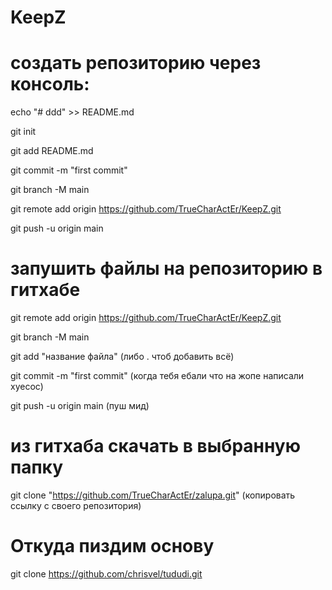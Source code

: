 # KeepZ
# создать репозиторию через консоль:

echo "# ddd" >> README.md

git init

git add README.md

git commit -m "first commit"

git branch -M main

git remote add origin https://github.com/TrueCharActEr/KeepZ.git

git push -u origin main



# запушить файлы на репозиторию в гитхабе

git remote add origin https://github.com/TrueCharActEr/KeepZ.git

git branch -M main

git add "название файла" (либо . чтоб добавить всё)

git commit -m "first commit" (когда тебя ебали что на жопе написали хуесос)

git push -u origin main (пуш мид)



# из гитхаба скачать в выбранную папку

git clone "https://github.com/TrueCharActEr/zalupa.git" (копировать ссылку с своего репозитория)


# Откуда пиздим основу
git clone https://github.com/chrisvel/tududi.git